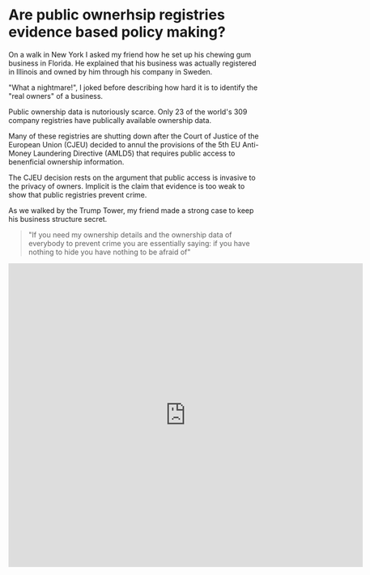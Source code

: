 # Are public ownerhsip registries evidence based policy making? 


On a walk in New York I asked my friend how he set up his chewing gum business in Florida. He explained that his business was actually registered in Illinois and owned by him through his company in Sweden.  

"What a nightmare!", I joked before describing how hard it is to identify the "real owners" of a business.
 
Public ownership data is nutoriously scarce. Only 23 of the world's 309 company registries have publically available ownership data. 

Many of these registries are shutting down after the Court of Justice of the European Union (CJEU) decided to annul the provisions of the 5th EU Anti-Money Laundering Directive (AMLD5) that requires public access to benenficial ownership information.
 
The CJEU decision rests on the argument that public access is invasive to the privacy of owners. Implicit is the claim that evidence is too weak to show that public registries prevent crime. 

As we walked by the Trump Tower, my friend made a strong case to keep his business structure secret. 

> "If you need my ownership details and the ownership data of everybody to prevent crime you are essentially saying: if you have nothing to hide you have nothing to be afraid of" 

<iframe src="https://e.infogram.com/_/tHd7YTUogfgl5qIYJlZU?parent_url=https%3A%2F%2Fwww.transparency.org%2Fen%2Fblog%2Feu-court-ruling-on-beneficial-ownership-registers-legitimate-access&src=embed#async_embed" width="700" height="600" frameborder="0" style="border:0;" allowfullscreen="" aria-hidden="false" tabindex="0"></iframe>




